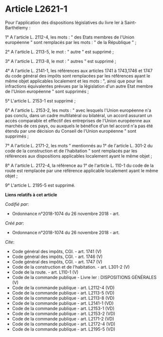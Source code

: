 # Article L2621-1

Pour l'application des dispositions législatives du livre Ier à Saint-Barthélemy : 

1° A l'article L. 2112-4, les mots : " des Etats membres de l'Union européenne " sont remplacés par les mots : " de la
République " ; 

2° A l'article L. 2113-5, le mot : " autre " est supprimé ; 

3° A l'article L. 2113-8, le mot : " autres " est supprimé ; 

4° A l'article L. 2141-1, les références aux articles 1741 à 1743,1746 et 1747 du code général des impôts sont remplacées par
les références ayant le même objet applicables localement et les mots : ", ainsi que pour les infractions équivalentes
prévues par la législation d'un autre Etat membre de l'Union européenne " sont supprimés ; 

5° L'article L. 2153-1 est supprimé ; 

6° A l'article L. 2153-2, les mots : " avec lesquels l'Union européenne n'a pas conclu, dans un cadre multilatéral ou
bilatéral, un accord assurant un accès comparable et effectif des entreprises de l'Union européenne aux marchés de ces pays,
ou auxquels le bénéfice d'un tel accord n'a pas été étendu par une décision du Conseil de l'Union européenne " sont
supprimés ; 

7° A l'article L. 2171-2, les mots " mentionnés au 1° de l'article L. 301-2 du code de la construction et de l'habitation "
sont remplacés par les références aux dispositions applicables localement ayant le même objet ; 

8° A l'article L. 2172-4, la référence au 1° de l'article L. 110-1 du code de la route est remplacée par une référence
applicable localement ayant le même objet ; 

9° L'article L. 2195-5 est supprimé.

**Liens relatifs à cet article**

_Codifié par_:

  - Ordonnance n°2018-1074 du 26 novembre 2018 - art.

_Créé par_:

  - Ordonnance n°2018-1074 du 26 novembre 2018 - art.

_Cite_:

  - Code général des impôts, CGI. - art. 1741 (V)
  - Code général des impôts, CGI. - art. 1746 (V)
  - Code général des impôts, CGI. - art. 1747 (V)
  - Code de la construction et de l'habitation. - art. L301-2 (V)
  - Code de la route. - art. L110-1 (V)
  - Code de la commande publique -  Livre Ier : DISPOSITIONS GÉNÉRALES (V)
  - Code de la commande publique - art. L2112-4 (VD)
  - Code de la commande publique - art. L2113-5 (VD)
  - Code de la commande publique - art. L2113-8 (VD)
  - Code de la commande publique - art. L2141-1 (VD)
  - Code de la commande publique - art. L2153-1 (VD)
  - Code de la commande publique - art. L2153-2 (VD)
  - Code de la commande publique - art. L2171-2 (VD)
  - Code de la commande publique - art. L2172-4 (VD)
  - Code de la commande publique - art. L2195-5 (VD)
